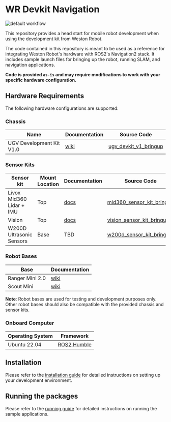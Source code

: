 # WR Devkit Navigation

![default workflow](https://github.com/westonrobot/wr_devkit_navigation/actions/workflows/default.yml/badge.svg?branch=main)

This repository provides a head start for mobile robot development when using the development kit from Weston Robot. 

The code contained in this repository is meant to be used as a reference for integrating Weston Robot's hardware with ROS2's Navigation2 stack. It includes sample launch files for bringing up the robot, running SLAM, and navigation applications.

**Code is provided `as-is` and may require modifications to work with your specific hardware configuration.**

## Hardware Requirements
The following hardware configurations are supported:

### Chassis
| Name                     | Documentation                                                       | Source Code                                                        |
| ------------------------ | ------------------------------------------------------------------- | ------------------------------------------------------------------ |
| UGV Development Kit V1.0 | [wiki](https://docs.westonrobot.net/wr_dev_kit/ugv_dev_kit_v1.html) | [ugv_devkit_v1_bringup](./src/kits/chassis/ugv_devkit_v1_bringup/) |

### Sensor Kits
| Sensor kit               | Mount Location | Documentation                                                                                                                             | Source Code                                                            |
| ------------------------ | -------------- | ----------------------------------------------------------------------------------------------------------------------------------------- | ---------------------------------------------------------------------- |
| Livox Mid360 Lidar + IMU | Top            | [docs](https://docs.westonrobot.com/wr_dev_kit/ugv_dev_kit_v1/ugv_devkit_mid360_extension.html#ref-ugv-devkit-livox-mid360-imu-extension) | [mid360_sensor_kit_bringup](./src/kits/top/mid360_sensor_kit_bringup/) |
| Vision                   | Top            | [docs](https://docs.westonrobot.com/wr_dev_kit/ugv_dev_kit_v1/ugv_devkit_vision_extension.html#ref-ugv-devkit-vision-extension)           | [vision_sensor_kit_bringup](./src/kits/top/vision_sensor_kit_bringup/)   |
| W200D Ultrasonic Sensors | Base           | TBD                                                                                                                                       | [w200d_sensor_kit_bringup](./src/kits/base/w200d_sensor_kit_bringup/)  |

### Robot Bases
| Base            | Documentation                                                                      |
| --------------- | ---------------------------------------------------------------------------------- |
| Ranger Mini 2.0 | [wiki](https://docs.westonrobot.com/robot_user_guide/agilex/ranger_mini_v2.0.html) |
| Scout Mini      | [wiki](https://docs.westonrobot.com/robot_user_guide/agilex/scout_mini.html)       |

**Note**: Robot bases are used for testing and development purposes only. Other robot bases should also be compatible with the provided chassis and sensor kits.

### Onboard Computer
| Operating System | Framework                                                                              |
| ---------------- | -------------------------------------------------------------------------------------- |
| Ubuntu 22.04     | [ROS2 Humble](https://docs.ros.org/en/humble/Installation/Ubuntu-Install-Debians.html) |

## Installation
Please refer to the [installation guide](/docs/INSTALLATION.md) for detailed instructions on setting up your development environment.

## Running the packages
Please refer to the [running guide](/docs/RUN.md) for detailed instructions on running the sample applications.
